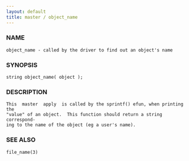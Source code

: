 ```yaml
---
layout: default
title: master / object_name
---
```


### NAME

    object_name - called by the driver to find out an object's name


### SYNOPSIS

    string object_name( object );


### DESCRIPTION

    This  master  apply  is called by the sprintf() efun, when printing the
    "value" of an object.  This function should return a string correspond‐
    ing to the name of the object (eg a user's name).


### SEE ALSO

    file_name(3)
